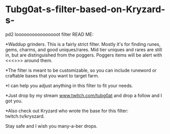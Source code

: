 # Tubg0at-s-filter-based-on-Kryzard-s-
pd2 loooooooooooooooot filter
READ ME:

*Waddup grinders. This is a fairly strict filter.
Mostly it's for finding runes, gems, charms, and good uniques/rares.
Mid tier uniques and rares are still in, but are distinguished from the poggers.
Poggers items will be alert with <<<>>> around them.

*The filter is meant to be customizable, so you can include
runeword or craftable bases that you want to target farm.

*I can help you adjust anything in this filter to fit your needs.

*Just drop by my stream www.twitch.com/tubg0at and drop a follow and I got you.

*Also check out Kryzard who wrote the base for this filter: twitch.tv/kryszard.

Stay safe and I wish you many-a-ber drops. 
